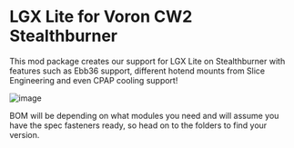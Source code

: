 # LGX Lite for Voron CW2 Stealthburner

This mod package creates our support for LGX Lite on Stealthburner with features such as Ebb36 support, different hotend mounts from Slice Engineering and even CPAP cooling support!

![image](https://user-images.githubusercontent.com/37978198/214072299-7d7d539a-c273-49ca-9d39-52bca6b3fe52.png)

BOM will be depending on what modules you need and will assume you have the spec fasteners ready, so head on to the folders to find your version.
